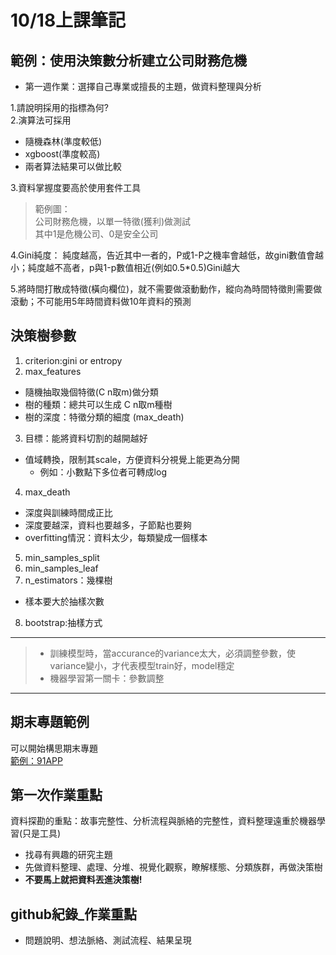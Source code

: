 # 10/18上課筆記
## 範例：使用決策數分析建立公司財務危機  

* 第一週作業：選擇自己專業或擅長的主題，做資料整理與分析

1.請說明採用的指標為何?  
2.演算法可採用
   * 隨機森林(準度較低)
   * xgboost(準度較高)
   * 兩者算法結果可以做比較  

3.資料掌握度要高於使用套件工具

>範例圖：  
>公司財務危機，以單一特徵(獲利)做測試  
>其中1是危機公司、0是安全公司

4.Gini純度：
  純度越高，告近其中一者的，P或1-P之機率會越低，故gini數值會越小；純度越不高者，p與1-p數值相近(例如0.5*0.5)Gini越大

5.將時間打散成特徵(橫向欄位)，就不需要做滾動動作，縱向為時間特徵則需要做滾動；不可能用5年時間資料做10年資料的預測

## 決策樹參數
1. criterion:gini or entropy
2. max_features
  * 隨機抽取幾個特徵(C n取m)做分類
  * 樹的種類：總共可以生成 C n取m種樹
  * 樹的深度：特徵分類的細度 (max_death)
3. 目標：能將資料切割的越開越好
  * 值域轉換，限制其scale，方便資料分視覺上能更為分開
    * 例如：小數點下多位者可轉成log
4. max_death
  * 深度與訓練時間成正比
  * 深度要越深，資料也要越多，子節點也要夠
  * overfitting情況：資料太少，每類變成一個樣本
5. min_samples_split
6. min_samples_leaf
7. n_estimators：幾棵樹
  * 樣本要大於抽樣次數
8. bootstrap:抽樣方式

---
> * 訓練模型時，當accurance的variance太大，必須調整參數，使variance變小，才代表模型train好，model穩定
> * 機器學習第一關卡：參數調整

---
## 期末專題範例
可以開始構思期末專題  
[範例：91APP](https://github.com/LouieChen16/NTU_CSX_DataScience/blob/master/Final%20Project/CS%2BX%20Final%20Project%20Presentation%2020190101.pdf)

## 第一次作業重點
資料探勘的重點：故事完整性、分析流程與脈絡的完整性，資料整理遠重於機器學習(只是工具)

* 找尋有興趣的研究主題
* 先做資料整理、處理、分堆、視覺化觀察，瞭解樣態、分類族群，再做決策樹
* **不要馬上就把資料丟進決策樹!**

## github紀錄_作業重點
* 問題說明、想法脈絡、測試流程、結果呈現
